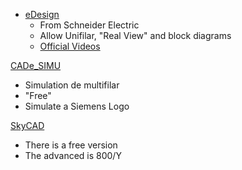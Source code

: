 


* [eDesign](https://www.se.com/es/es/product-range/42023146-edesign/#overview)
   * From Schneider Electric
   * Allow Unifilar, "Real View" and block diagrams
   * [Official Videos](https://www.youtube.com/watch?v=d6Gf83TSt7Y)
   
[CADe_SIMU](https://cade-simu.com/en/?utm_content=cmp-true)
   * Simulation de multifilar
   * "Free"
   * Simulate a Siemens Logo
	  
[SkyCAD](https://my.skycad.ca/)
   * There is a free version
   * The advanced is 800/Y